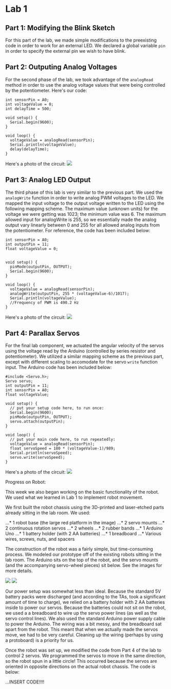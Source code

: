# Lab 1

## Part 1: Modifying the Blink Sketch

For this part of the lab, we made simple modifications to the preexisting code in order to work for an external LED. We declared a global variable `pin` in order to specify the external pin we wish to have blink. 

## Part 2: Outputing Analog Voltages

For the second phase of the lab, we took advantage of the `analogRead` method in order to use the analog voltage values that were being controlled by the potentiometer. Here's our code:

```
int sensorPin = A0;
int voltageValue = 0;
int delayTime = 500;

void setup() {
  Serial.begin(9600);
}

void loop() {
  voltageValue = analogRead(sensorPin);
  Serial.println(voltageValue);
  delay(delayTime);
}
```

Here's a photo of the circuit:
![](./resources/6d352b7943044248b06bf93e79163291.jpeg)

## Part 3: Analog LED Output

The third phase of this lab is very similar to the previous part. We used the `analogWrite` function in order to write analog PWM voltages to the LED. We mapped the input voltage to the output voltage written to the LED using the following mapping scheme. The maximum value (unknown units) for the voltage we were getting was 1023; the minimum value was 6. The maximum allowed input for analogWrite is 255, so we essentially made the analog output vary linearly between 0 and 255 for all allowed analog inputs from the potentiometer. For reference, the code has been included below:

```
int sensorPin = A0;
int outputPin = 11;
float voltageValue = 0;


void setup() {
  pinMode(outputPin, OUTPUT);
  Serial.begin(9600);
}

void loop() {
  voltageValue = analogRead(sensorPin);
  analogWrite(outputPin, 255 * (voltageValue-6)/1017);
  Serial.println(voltageValue);
  //Frequency of PWM is 490.2 Hz
}
```

Here's a photo of the circuit: 
![](./resources/a3c3be304c904540ab26eccacc50d2ea.jpeg)

## Part 4: Parallax Servos 

For the final lab component, we actuated the angular velocity of the servos using the voltage read by the Arduino (controlled by series resistor and potentiometer). We utilized a similar mapping scheme as the previous part, except with different scaling to accomodate for the servo `write` function input. The Arduino code has been included below:

```
#include <Servo.h>;
Servo servo;
int outputPin = 11;
int sensorPin = A0;
float voltageValue;

void setup() {
  // put your setup code here, to run once:
  Serial.begin(9600);
  pinMode(outputPin, OUTPUT);
  servo.attach(outputPin);
}

void loop() {
  // put your main code here, to run repeatedly:
  voltageValue = analogRead(sensorPin);
  float servoSpeed = 180 * (voltageValue-1)/989;
  Serial.println(servoSpeed);
  servo.write(servoSpeed);
}

```

Here's a photo of the circuit:
![](./resources/2fc07050c8674d979eb9044ecb1724d5.jpeg)

Progress on Robot:

This week we also began working on the basic functionality of the robot. We used what we learned in Lab 1 to implement robot movement. 

We first built the robot chassis using the 3D-printed and laser-etched parts already sitting in the lab room. We used:

...* 1 robot base (the large red platform in the image)
...* 2 servo mounts
...* 2 continuous rotation servos
...* 2 wheels
...* 2 rubber bands
...* 1 Arduino Uno
...* 1 battery holder (with 2 AA batteries)
...* 1 breadboard
...* Various wires, screws, nuts, and spacers

The construction of the robot was a fairly simple, but time-consuming process. We modeled our prototype off of the existing robots sitting in the lab room. The Arduino sits on the top of the robot, and the servo mounts (and the accompanying servo-wheel pieces) sit below. See the images for more details. 

![](./resources/lab1robot1.jpg)
![](./resources/lab1robot2.jpg)

Our power setup was somewhat less than ideal. Because the standard 5V battery packs were discharged (and according to the TAs, took a significant amount of time to charge), we relied on a battery holder with 2 AA batteries inside to power our servos. Because the batteries could not sit on the robot, we used a a breadboard to wire up the servo power lines (as well as the servo control lines). We also used the standard Arduino power supply cable to power the Arduino. The wiring was a bit messy, and the breadboard sat apart from the robot. This meant that when we actually made the servos move, we had to be very careful. Cleaning up the wiring (perhaps by using a protoboard) is a priority for us.

Once the robot was set up, we modified the code from Part 4 of the lab to control 2 servos. We programmed the servos to move in the same direction, so the robot spun in a little circle! This occurred because the servos are oriented in opposite directions on the actual robot chassis. The code is below:

...INSERT CODE!!!!
